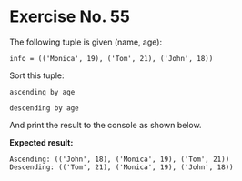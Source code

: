 # Exercise No. 55

The following tuple is given (name, age):


    info = (('Monica', 19), ('Tom', 21), ('John', 18))


Sort this tuple:

    ascending by age

    descending by age

And print the result to the console as shown below.


**Expected result:**


    Ascending: (('John', 18), ('Monica', 19), ('Tom', 21))
    Descending: (('Tom', 21), ('Monica', 19), ('John', 18))